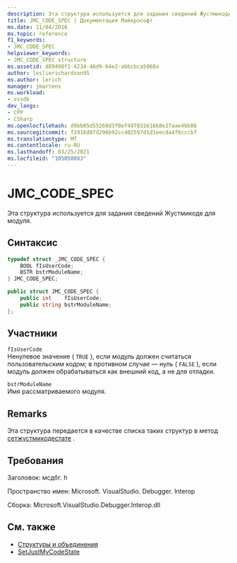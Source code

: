 ```yaml
---
description: Эта структура используется для задания сведений Жустмикоде для модуля.
title: JMC_CODE_SPEC | Документация Майкрософт
ms.date: 11/04/2016
ms.topic: reference
f1_keywords:
- JMC_CODE_SPEC
helpviewer_keywords:
- JMC_CODE_SPEC structure
ms.assetid: d89498f1-4234-46d9-b4e2-abbcbca5068a
author: leslierichardson95
ms.author: lerich
manager: jmartens
ms.workload:
- vssdk
dev_langs:
- CPP
- CSharp
ms.openlocfilehash: d9bb05d55268d3f0ef497831616b8e27aae4bb86
ms.sourcegitcommit: f2916d8fd296b92cc402597d1d1eecda4f6cccbf
ms.translationtype: MT
ms.contentlocale: ru-RU
ms.lasthandoff: 03/25/2021
ms.locfileid: "105058083"
---
```

# <a name="jmc_code_spec"></a>JMC_CODE_SPEC
Эта структура используется для задания сведений Жустмикоде для модуля.

## <a name="syntax"></a>Синтаксис

```cpp
typedef struct _JMC_CODE_SPEC {
    BOOL fIsUserCode;
    BSTR bstrModuleName;
} JMC_CODE_SPEC;
```

```csharp
public struct JMC_CODE_SPEC {
    public int    fIsUserCode;
    public string bstrModuleName;
};
```

## <a name="members"></a>Участники
`fIsUserCode`\
Ненулевое значение ( `TRUE` ), если модуль должен считаться пользовательским кодом; в противном случае — нуль ( `FALSE` ), если модуль должен обрабатываться как внешний код, а не для отладки.

`bstrModuleName`\
Имя рассматриваемого модуля.

## <a name="remarks"></a>Remarks
Эта структура передается в качестве списка таких структур в метод [сетжустмикодестате](../../../extensibility/debugger/reference/idebugengine3-setjustmycodestate.md) .

## <a name="requirements"></a>Требования
Заголовок: мсдбг. h

Пространство имен: Microsoft. VisualStudio. Debugger. Interop

Сборка: Microsoft.VisualStudio.Debugger.Interop.dll

## <a name="see-also"></a>См. также
- [Структуры и объединения](../../../extensibility/debugger/reference/structures-and-unions.md)
- [SetJustMyCodeState](../../../extensibility/debugger/reference/idebugengine3-setjustmycodestate.md)
